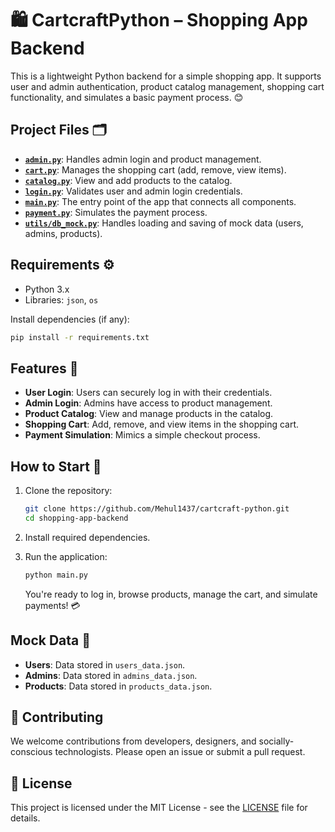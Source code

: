 # 🛍️ CartcraftPython – Shopping App Backend

This is a lightweight Python backend for a simple shopping app. It supports user and admin authentication, product catalog management, shopping cart functionality, and simulates a basic payment process. 😊

## Project Files 🗂️

- **[`admin.py`](https://github.com/Mehul1437/cartcraft-python/blob/main/admin.py)**: Handles admin login and product management.
- **[`cart.py`](https://github.com/Mehul1437/cartcraft-python/blob/main/cart.py)**: Manages the shopping cart (add, remove, view items).
- **[`catalog.py`](https://github.com/Mehul1437/cartcraft-python/blob/main/catalog.py)**: View and add products to the catalog.
- **[`login.py`](https://github.com/Mehul1437/cartcraft-python/blob/main/login.py)**: Validates user and admin login credentials.
- **[`main.py`](https://github.com/Mehul1437/cartcraft-python/blob/main/main.py)**: The entry point of the app that connects all components.
- **[`payment.py`](https://github.com/Mehul1437/cartcraft-python/blob/main/payment.py)**: Simulates the payment process.
- **[`utils/db_mock.py`](https://github.com/Mehul1437/cartcraft-python/blob/main/utils/db_mock.py)**: Handles loading and saving of mock data (users, admins, products).

## Requirements ⚙️

- Python 3.x
- Libraries: `json`, `os`

Install dependencies (if any):

```bash
pip install -r requirements.txt
```

## Features 🎉

- **User Login**: Users can securely log in with their credentials.
- **Admin Login**: Admins have access to product management.
- **Product Catalog**: View and manage products in the catalog.
- **Shopping Cart**: Add, remove, and view items in the shopping cart.
- **Payment Simulation**: Mimics a simple checkout process.

## How to Start 🚀

1. Clone the repository:

   ```bash
   git clone https://github.com/Mehul1437/cartcraft-python.git
   cd shopping-app-backend
   ```

2. Install required dependencies.

3. Run the application:

   ```bash
   python main.py
   ```

   You're ready to log in, browse products, manage the cart, and simulate payments! 💳

## Mock Data 📂

- **Users**: Data stored in `users_data.json`.
- **Admins**: Data stored in `admins_data.json`.
- **Products**: Data stored in `products_data.json`.

## 🤝 Contributing

We welcome contributions from developers, designers, and socially-conscious technologists. Please open an issue or submit a pull request.

## 📄 License

This project is licensed under the MIT License - see the [LICENSE](LICENSE) file for details.